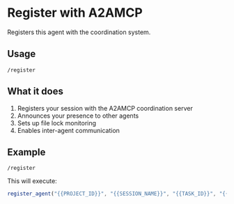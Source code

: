 # Register with A2AMCP

Registers this agent with the coordination system.

## Usage
```
/register
```

## What it does
1. Registers your session with the A2AMCP coordination server
2. Announces your presence to other agents
3. Sets up file lock monitoring
4. Enables inter-agent communication

## Example
```
/register
```

This will execute:
```javascript
register_agent("{{PROJECT_ID}}", "{{SESSION_NAME}}", "{{TASK_ID}}", "{{BRANCH}}", "{{TASK_TITLE}}")
```